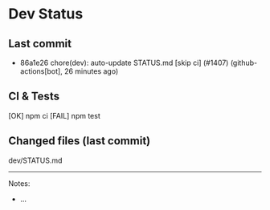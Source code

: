# Dev Status

## Last commit
- 86a1e26 chore(dev): auto-update STATUS.md [skip ci] (#1407) (github-actions[bot], 26 minutes ago)
## CI & Tests
[OK] npm ci
[FAIL] npm test

## Changed files (last commit)
dev/STATUS.md

---
Notes:
- ...
